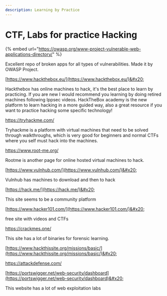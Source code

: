 ```yaml
---
description: Learning by Practice
---
```


# CTF, Labs for practice Hacking

{% embed url="https://owasp.org/www-project-vulnerable-web-applications-directory/" %}

Excellent repo of broken apps for all types of vulnerabilities. Made it by OWASP Project.



[https://www.hackthebox.eu/](https://www.hackthebox.eu/)&#x20;

Hackthebox has online machines to hack, it's the best place to learn by practicing. If you are new I would recommend you learning by doing retired machines following Ippsec videos. HackTheBox academy is the new platform to learn hacking in a more guided way, also a great resource if you want to practice hacking some specific technology!&#x20;

[https://tryhackme.com/ ](https://tryhackme.com/)

Tryhackme is a platform with virtual machines that need to be solved through walkthroughs, which is very good for beginners and normal CTFs where you self must hack into the machines.&#x20;

[https://www.root-me.org/ ](https://www.root-me.org/)

Rootme is another page for online hosted virtual machines to hack.&#x20;

[https://www.vulnhub.com/](https://www.vulnhub.com/)&#x20;

Vulnhub has machines to download and then to hack&#x20;

[https://hack.me/](https://hack.me/)&#x20;

This site seems to be a community platform&#x20;

[https://www.hacker101.com/](https://www.hacker101.com/)&#x20;

free site with videos and CTFs&#x20;

[https://crackmes.one/ ](https://crackmes.one/)

This site has a lot of binaries for forensic learning.&#x20;

[https://www.hackthissite.org/missions/basic/](https://www.hackthissite.org/missions/basic/)&#x20;

[https://attackdefense.com/ ](https://attackdefense.com/)

[https://portswigger.net/web-security/dashboard](https://portswigger.net/web-security/dashboard)&#x20;

This website has a lot of web exploitation labs
